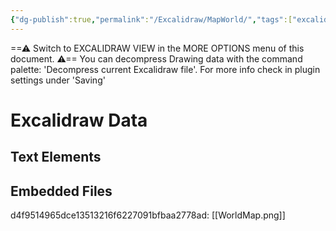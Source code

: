 ```yaml
---
{"dg-publish":true,"permalink":"/Excalidraw/MapWorld/","tags":["excalidraw"]}
---
```


==⚠  Switch to EXCALIDRAW VIEW in the MORE OPTIONS menu of this document. ⚠== You can decompress Drawing data with the command palette: 'Decompress current Excalidraw file'. For more info check in plugin settings under 'Saving'


# Excalidraw Data

## Text Elements
## Embedded Files
d4f9514965dce13513216f6227091bfbaa2778ad: [[WorldMap.png]]

